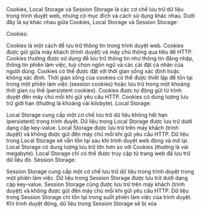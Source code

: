 Cookies, Local Storage và Session Storage là các cơ chế lưu trữ dữ liệu trong trình duyệt web, nhưng có mục đích và cách sử dụng khác nhau. Dưới đây là sự khác nhau giữa Cookies, Local Storage và Session Storage:

Cookies:

Cookies là một cách để lưu trữ thông tin trong trình duyệt web.
Cookies được gửi giữa máy khách (trình duyệt) và máy chủ thông qua tiêu đề HTTP.
Cookies thường được sử dụng để lưu trữ thông tin như thông tin đăng nhập, thông tin phiên làm việc, tuỳ chọn ngôn ngữ và các cài đặt cá nhân của người dùng.
Cookies có thể được đặt với thời gian sống xác định hoặc không xác định. Thời gian sống của cookies có thể được thiết lập để tồn tại trong một phiên làm việc (session cookies) hoặc lưu trữ trong một khoảng thời gian cụ thể (persistent cookies).
Cookies được tự động gửi từ trình duyệt đến máy chủ mỗi khi gửi yêu cầu HTTP.
Cookies có dung lượng lưu trữ giới hạn (thường là khoảng vài kilobyte).
Local Storage:

Local Storage cung cấp một cơ chế lưu trữ dữ liệu không hết hạn (persistent) trong trình duyệt.
Dữ liệu trong Local Storage được lưu trữ dưới dạng cặp key-value.
Local Storage được lưu trữ trên máy khách (trình duyệt) và không được gửi đến máy chủ mỗi khi gửi yêu cầu HTTP.
Dữ liệu trong Local Storage sẽ vẫn tồn tại sau khi trình duyệt web đóng và mở lại.
Local Storage có dung lượng lưu trữ lớn hơn so với Cookies (thường là vài megabyte).
Local Storage chỉ có thể được truy cập từ trang web đã lưu trữ dữ liệu đó.
Session Storage:

Session Storage cung cấp một cơ chế lưu trữ dữ liệu trong trình duyệt trong một phiên làm việc.
Dữ liệu trong Session Storage được lưu trữ dưới dạng cặp key-value.
Session Storage cũng được lưu trữ trên máy khách (trình duyệt) và không được gửi đến máy chủ mỗi khi gửi yêu cầu HTTP.
Dữ liệu trong Session Storage chỉ tồn tại trong suốt phiên làm việc của trình duyệt. Khi trình duyệt đóng, dữ liệu trong Session Storage sẽ bị xóa